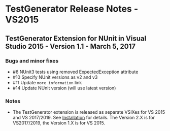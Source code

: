 # TestGenerator Release Notes - VS2015

## TestGenerator Extension for NUnit in Visual Studio 2015 - Version 1.1 - March 5, 2017

### Bugs and minor fixes

* #6 NUnit3 tests using removed ExpectedException attribute
* #10 Specify NUnit versions as v2 and v3
* #11 Update `more information` link
* #14 Update NUnit version (will use latest version)

### Notes

* The TestGenerator extension is released as separate VSIXes for VS 2015 and VS 2017/2019.  See
  [Installation](TestGenerator-Installation.md) for details.  The Version 2.X is for VS2017/2019, the Version 1.X is for
  VS 2015.
